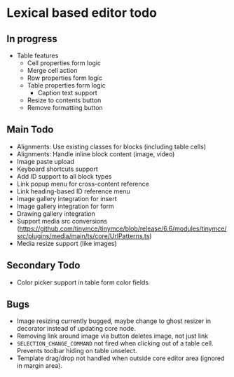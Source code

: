 # Lexical based editor todo

## In progress

- Table features
  - Cell properties form logic
  - Merge cell action
  - Row properties form logic
  - Table properties form logic
    - Caption text support 
  - Resize to contents button
  - Remove formatting button

## Main Todo

- Alignments: Use existing classes for blocks (including table cells)
- Alignments: Handle inline block content (image, video)
- Image paste upload
- Keyboard shortcuts support
- Add ID support to all block types
- Link popup menu for cross-content reference
- Link heading-based ID reference menu
- Image gallery integration for insert
- Image gallery integration for form
- Drawing gallery integration
- Support media src conversions (https://github.com/tinymce/tinymce/blob/release/6.6/modules/tinymce/src/plugins/media/main/ts/core/UrlPatterns.ts)
- Media resize support (like images)

## Secondary Todo

- Color picker support in table form color fields

## Bugs

- Image resizing currently bugged, maybe change to ghost resizer in decorator instead of updating core node.
- Removing link around image via button deletes image, not just link 
- `SELECTION_CHANGE_COMMAND` not fired when clicking out of a table cell. Prevents toolbar hiding on table unselect.
- Template drag/drop not handled when outside core editor area (ignored in margin area).